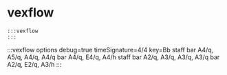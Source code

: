 ---
---

# vexflow

```
:::vexflow
:::
```

:::vexflow
options debug=true timeSignature=4/4 key=Bb
staff
  bar
    A4/q, A5/q, A4/q, A4/q
  bar
    A4/q, E4/q, A4/h
staff 
  bar
    A2/q, A3/q, A3/q, A3/q
  bar
    A2/q, E2/q, A3/h
:::


